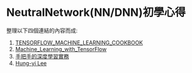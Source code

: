 # NeutralNetwork(NN/DNN)初學心得
整理以下四個連結的內容而成:

1. [TENSORFLOW_MACHINE_LEARNING_COOKBOOK](https://www.packtpub.com/big-data-and-business-intelligence/tensorflow-machine-learning-cookbook)
2. [Machine_Learning_with_TensorFlow](https://www.manning.com/books/machine-learning-with-tensorflow)
1. [手把手的深度學習實務](https://www.slideshare.net/tw_dsconf/ss-70083878)
2. [Hung-yi Lee](http://speech.ee.ntu.edu.tw/~tlkagk/)